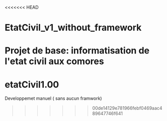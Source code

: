 <<<<<<< HEAD
# EtatCivil_v1_without_framework
Projet de base: informatisation de l'etat civil aux comores
=======
# etatCivil1.00
Developpemet manuel ( sans aucun framwork)
>>>>>>> 00de14129e781966febf0469aac489647746f641
